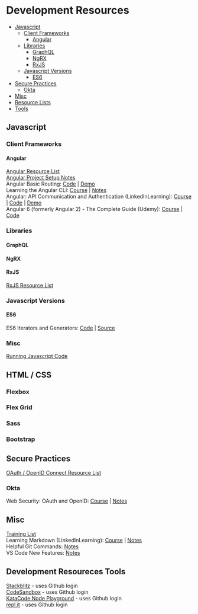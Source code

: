 # Development Resources

* [Javascript](./#javascript)
  * [Client Frameworks](./#client-frameworks)
    * [Angular](./#angular)
  * [Libraries](./#libraries)
    * [GraphQL](./#graphql)
    * [NgRX](./#ngrx)
    * [RxJS](./#rxjs)
  * [Javascript Versions](./#javascript-versions)
    * [ES6](./#es6)
* [Secure Practices](./#secure-practices)
  * [Okta](./#okta)
* [Misc](./#misc)
* [Resource Lists](./#resource-lists)
* [Tools](./#tools---arrow_double_up)

## Javascript

### Client Frameworks

#### Angular

[Angular Resource List](https://gist.github.com/kozigh01/14b53aee646eafd6480ffb548b422593#file-angular-resource-list-md)  
[Angular Project Setup Notes](https://gist.github.com/kozigh01/769a0f1dcd5ff1af335a00d228b9075c)  
Angular Basic Routing: [Code](https://github.com/kozigh01/angular-basic-routing) \| [Demo](https://stackblitz.com/github/kozigh01/angular-basic-routing)  
Learning the Angular CLI: [Course](https://www.linkedin.com/learning/learning-the-angular-cli-2) \| [Notes](https://gist.github.com/kozigh01/37b52fc1362da677b953c957178ee703)  
Angular: API Communication and Authentication \(LinkedInLearning\): [Course](https://www.linkedin.com/learning/angular-api-communication-and-authentication) \| [Code](https://github.com/kozigh01/AngularAPICommAndAuth) \| [Demo](https://stackblitz.com/github/kozigh01/AngularAPICommAndAuth/tree/master/my-app)  
Angular 6 \(formerly Angular 2\) - The Complete Guide \(Udemy\): [Course](https://www.udemy.com/the-complete-guide-to-angular-2/learn/v4/overview) \| [Code](https://github.com/kozigh01/AngularAPICommAndAuth)

### Libraries

#### GraphQL

#### NgRX

#### RxJS

[RxJS Resource List](https://gist.github.com/kozigh01/14b53aee646eafd6480ffb548b422593#file-rxjs-resource-list-md)

### Javascript Versions

#### ES6

ES6 Iterators and Generators: [Code](https://github.com/kozigh01/es6-iterators-generators) \| [Source](https://codeburst.io/a-simple-guide-to-es6-iterators-in-javascript-with-examples-189d052c3d8e)

### Misc

[Running Javascript Code](https://gist.github.com/kozigh01/62cffcb88395e10e1ceaa585426fc260#file-execute-javascript-code-md)

## HTML / CSS

### Flexbox

### Flex Grid

### Sass

### Bootstrap

## Secure Practices

[OAuth / OpenID Connect Resource List](https://gist.github.com/kozigh01/14b53aee646eafd6480ffb548b422593#file-oauth-resource-list-md)

### Okta

Web Security: OAuth and OpenID: [Course](https://www.linkedin.com/learning/web-security-oauth-and-openid-connect/welcome) \| [Notes](https://gist.github.com/kozigh01/49a8c9313203d1aa4955a35fac48f2dd#file-web-security-oauth-and-openid-md)

## Misc

[Training List](https://gist.github.com/kozigh01/72f65d8a350374e11c739cf0cfe59dc8)  
Learning Markdown \(LinkedInLearning\): [Course](https://www.linkedin.com/learning/learning-markdown) \| [Notes](https://gist.github.com/kozigh01/b93a28c22b1e564c6a2d6f417712c97e)  
Helpful Git Commands: [Notes](https://gist.github.com/kozigh01/38da36a44765bba001669daa428209ac)  
VS Code New Features: [Notes](https://gist.github.com/kozigh01/252c2345aa4cb936bd85f08d15cd3fec)

## Development Resoureces Tools

[Stackblitz](https://stackblitz.com/) - uses Github login  
[CodeSandbox](https://codesandbox.io/) - uses Github login  
[KataCode Node Playground](https://www.katacoda.com/courses/nodejs/playground) - uses Github login  
[repl.it](https://repl.it/repls) - uses Github login


